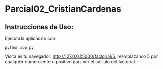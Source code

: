 # Parcial02_CristianCardenas

## Instrucciones de Uso:

Ejecuta la aplicación con:

```
python app.py
```

Visita en tu navegador: http://127.0.0.1:5000/factorial/5, reemplazando 5 por cualquier número entero positivo para ver el cálculo del factorial.
